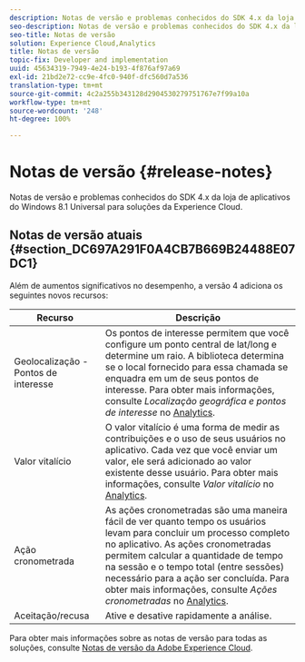 ```yaml
---
description: Notas de versão e problemas conhecidos do SDK 4.x da loja de aplicativos do Windows 8.1 Universal para soluções da Experience Cloud.
seo-description: Notas de versão e problemas conhecidos do SDK 4.x da loja de aplicativos do Windows 8.1 Universal para soluções da Experience Cloud.
seo-title: Notas de versão
solution: Experience Cloud,Analytics
title: Notas de versão
topic-fix: Developer and implementation
uuid: 45634319-7949-4e24-b193-4f876af97a69
exl-id: 21bd2e72-cc9e-4fc0-940f-dfc560d7a536
translation-type: tm+mt
source-git-commit: 4c2a255b343128d2904530279751767e7f99a10a
workflow-type: tm+mt
source-wordcount: '248'
ht-degree: 100%

---
```


# Notas de versão {#release-notes}

Notas de versão e problemas conhecidos do SDK 4.x da loja de aplicativos do Windows 8.1 Universal para soluções da Experience Cloud.

## Notas de versão atuais {#section_DC697A291F0A4CB7B669B24488E07DC1}

Além de aumentos significativos no desempenho, a versão 4 adiciona os seguintes novos recursos:

| Recurso | Descrição |
|--- |--- |
| Geolocalização - Pontos de interesse | Os pontos de interesse permitem que você configure um ponto central de lat/long e determine um raio. A biblioteca determina se o local fornecido para essa chamada se enquadra em um de seus pontos de interesse. Para obter mais informações, consulte *Localização geográfica e pontos de interesse* no [Analytics](/help/windows-appstore/analytics/analytics.md). |
| Valor vitalício | O valor vitalício é uma forma de medir as contribuições e o uso de seus usuários no aplicativo. Cada vez que você enviar um valor, ele será adicionado ao valor existente desse usuário. Para obter mais informações, consulte *Valor vitalício* no [Analytics](/help/windows-appstore/analytics/analytics.md). |
| Ação cronometrada | As ações cronometradas são uma maneira fácil de ver quanto tempo os usuários levam para concluir um processo completo no aplicativo. As ações cronometradas permitem calcular a quantidade de tempo na sessão e o tempo total (entre sessões) necessário para a ação ser concluída. Para obter mais informações, consulte *Ações cronometradas* no [Analytics](/help/windows-appstore/analytics/analytics.md). |
| Aceitação/recusa | Ative e desative rapidamente a análise. |


Para obter mais informações sobre as notas de versão para todas as soluções, consulte [Notas de versão da Adobe Experience Cloud](https://docs.adobe.com/content/help/pt-BR/release-notes/experience-cloud/current.html).

